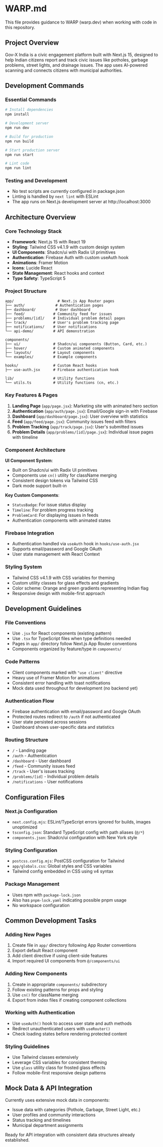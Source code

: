 # WARP.md

This file provides guidance to WARP (warp.dev) when working with code in this repository.

## Project Overview

Gov-X India is a civic engagement platform built with Next.js 15, designed to help Indian citizens report and track civic issues like potholes, garbage problems, street lights, and drainage issues. The app uses AI-powered scanning and connects citizens with municipal authorities.

## Development Commands

### Essential Commands
```bash
# Install dependencies
npm install

# Development server
npm run dev

# Build for production
npm run build

# Start production server
npm run start

# Lint code
npm run lint
```

### Testing and Development
- No test scripts are currently configured in package.json
- Linting is handled by `next lint` with ESLint
- The app runs on Next.js development server at http://localhost:3000

## Architecture Overview

### Core Technology Stack
- **Framework**: Next.js 15 with React 19
- **Styling**: Tailwind CSS v4.1.9 with custom design system
- **UI Components**: Shadcn/ui with Radix UI primitives
- **Authentication**: Firebase Auth with custom useAuth hook
- **Animations**: Framer Motion
- **Icons**: Lucide React
- **State Management**: React hooks and context
- **Type Safety**: TypeScript 5

### Project Structure

```
app/                    # Next.js App Router pages
├── auth/              # Authentication pages
├── dashboard/         # User dashboard
├── feed/             # Community feed for issues
├── problems/[id]/    # Individual problem detail pages
├── track/            # User's problem tracking page
├── notifications/    # User notifications
└── api-demo/         # API demonstration

components/
├── ui/               # Shadcn/ui components (Button, Card, etc.)
├── hover/            # Custom animated components
├── layouts/          # Layout components
└── examples/         # Example components

hooks/                # Custom React hooks
├── use-auth.jsx      # Firebase authentication hook

lib/                  # Utility functions
└── utils.ts          # Utility functions (cn, etc.)
```

### Key Features & Pages

1. **Landing Page** (`app/page.jsx`): Marketing site with animated hero section
2. **Authentication** (`app/auth/page.jsx`): Email/Google sign-in with Firebase
3. **Dashboard** (`app/dashboard/page.jsx`): User overview with statistics
4. **Feed** (`app/feed/page.jsx`): Community issues feed with filters
5. **Problem Tracking** (`app/track/page.jsx`): User's submitted issues
6. **Problem Details** (`app/problems/[id]/page.jsx`): Individual issue pages with timeline

### Component Architecture

**UI Component System**:
- Built on Shadcn/ui with Radix UI primitives
- Components use `cn()` utility for className merging
- Consistent design tokens via Tailwind CSS
- Dark mode support built-in

**Key Custom Components**:
- `StatusBadge`: For issue status display
- `Timeline`: For problem progress tracking
- `ProblemCard`: For displaying issues in feeds
- Authentication components with animated states

### Firebase Integration
- Authentication handled via `useAuth` hook in `hooks/use-auth.jsx`
- Supports email/password and Google OAuth
- User state management with React Context

### Styling System
- Tailwind CSS v4.1.9 with CSS variables for theming
- Custom utility classes for glass effects and gradients
- Color scheme: Orange and green gradients representing Indian flag
- Responsive design with mobile-first approach

## Development Guidelines

### File Conventions
- Use `.jsx` for React components (existing pattern)
- Use `.tsx` for TypeScript files when type definitions needed
- Pages in `app/` directory follow Next.js App Router conventions
- Components organized by feature/type in `components/`

### Code Patterns
- Client components marked with `"use client"` directive
- Heavy use of Framer Motion for animations
- Consistent error handling with toast notifications
- Mock data used throughout for development (no backend yet)

### Authentication Flow
- Firebase authentication with email/password and Google OAuth
- Protected routes redirect to `/auth` if not authenticated
- User state persisted across sessions
- Dashboard shows user-specific data and statistics

### Routing Structure
- `/` - Landing page
- `/auth` - Authentication
- `/dashboard` - User dashboard
- `/feed` - Community issues feed
- `/track` - User's issues tracking
- `/problems/[id]` - Individual problem details
- `/notifications` - User notifications

## Configuration Files

### Next.js Configuration
- `next.config.mjs`: ESLint/TypeScript errors ignored for builds, images unoptimized
- `tsconfig.json`: Standard TypeScript config with path aliases (`@/*`)
- `components.json`: Shadcn/ui configuration with New York style

### Styling Configuration
- `postcss.config.mjs`: PostCSS configuration for Tailwind
- `app/globals.css`: Global styles and CSS variables
- Tailwind config embedded in CSS using v4 syntax

### Package Management
- Uses npm with `package-lock.json`
- Also has `pnpm-lock.yaml` indicating possible pnpm usage
- No workspace configuration

## Common Development Tasks

### Adding New Pages
1. Create file in `app/` directory following App Router conventions
2. Export default React component
3. Add client directive if using client-side features
4. Import required UI components from `@/components/ui`

### Adding New Components
1. Create in appropriate `components/` subdirectory
2. Follow existing patterns for props and styling
3. Use `cn()` for className merging
4. Export from index files if creating component collections

### Working with Authentication
- Use `useAuth()` hook to access user state and auth methods
- Redirect unauthenticated users with `useRouter()`
- Check loading states before rendering protected content

### Styling Guidelines
- Use Tailwind classes extensively
- Leverage CSS variables for consistent theming
- Use `glass` utility class for frosted glass effects
- Follow mobile-first responsive design patterns

## Mock Data & API Integration

Currently uses extensive mock data in components:
- Issue data with categories (Pothole, Garbage, Street Light, etc.)
- User profiles and community interactions
- Status tracking and timelines
- Municipal department assignments

Ready for API integration with consistent data structures already established.